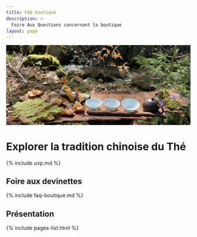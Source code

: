 ```yaml
---
title: FAQ boutique
description: >
  Foire Aux Questions concernant la boutique
layout: page
---
```


![](/assets/media/accueil_1.jpg)

# Explorer la tradition chinoise du Thé

{% include uvp.md %}

## Foire aux devinettes 

{% include faq-boutique.md %}

## Présentation

{% include pages-list.html %}
